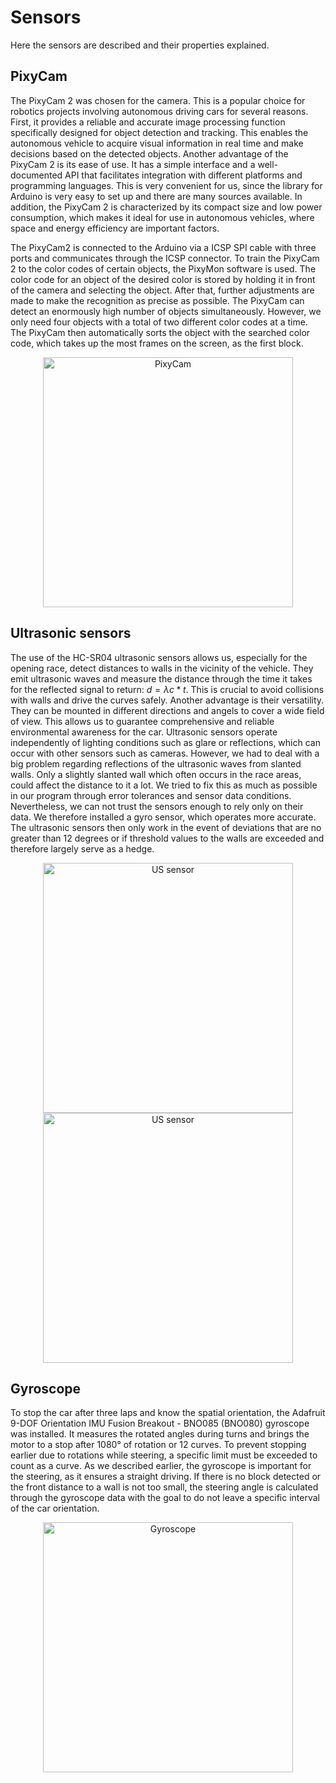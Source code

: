 # Sensors
Here the sensors are described and their properties explained.
## PixyCam
The PixyCam 2 was chosen for the camera. This is a popular choice for robotics projects involving autonomous driving cars for several reasons. First, it provides a reliable and accurate image processing function specifically designed for object detection and tracking. This enables the autonomous vehicle to acquire visual information in real time and make decisions based on the detected objects.
Another advantage of the PixyCam 2 is its ease of use. It has a simple interface and a well-documented API that facilitates integration with different platforms and programming languages. This is very convenient for us, since the library for Arduino is very easy to set up and there are many sources available. In addition, the PixyCam 2 is characterized by its compact size and low power consumption, which makes it ideal for use in autonomous vehicles, where space and energy efficiency are important factors.

The PixyCam2 is connected to the Arduino via a ICSP SPI cable with three ports and communicates through the ICSP connector. To train the PixyCam 2 to the color codes of certain objects, the PixyMon software is used. The color code for an object of the desired color is stored by holding it in front of the camera and selecting the object. After that, further adjustments are made to make the recognition as precise as possible. The PixyCam can detect an enormously high number of objects simultaneously. However, we only need four objects with a total of two different color codes at a time. The PixyCam then automatically sorts the object with the searched color code, which takes up the most frames on the screen, as the first block.


<p align="center">
  <img src="https://github.com/SchroedingersBit/PfortGT-WRO/assets/109133963/eb3a5cff-a5a3-4a08-8798-f2fcd5b6ecfd" alt="PixyCam" width="400" />
</p>

## Ultrasonic sensors
The use of the HC-SR04 ultrasonic sensors allows us, especially for the opening race, detect distances to walls in the vicinity of the vehicle. They emit ultrasonic waves and measure the distance through the time it takes for the reflected signal to return: $d=\lambda c *t$.  This is crucial to avoid collisions with walls and drive the curves safely. Another advantage is their versatility. They can be mounted in different directions and angels to cover a wide field of view. This allows us to guarantee comprehensive and reliable environmental awareness for the car. Ultrasonic sensors operate independently of lighting conditions such as glare or reflections, which can occur with other sensors such as cameras. However, we had to deal with a big problem regarding reflections of the ultrasonic waves from slanted walls. Only a slightly slanted wall which often occurs in the race areas, could affect the distance to it a lot. We tried to fix this as much as possible in our program through error tolerances and sensor data conditions. Nevertheless, we can not trust the sensors enough to rely only on their data. We therefore installed a gyro sensor, which operates more accurate. The ultrasonic sensors then only work in the event of deviations that are no greater than 12 degrees or if threshold values to the walls are exceeded and therefore largely serve as a hedge.

<p align="center">
  <img src="https://github.com/SchroedingersBit/PfortGT-WRO/assets/109133963/676ffe3f-2a61-47e1-96a9-5eed88ad20de" alt="US sensor" width="400" />
   <img src="https://github.com/SchroedingersBit/PfortGT-WRO/assets/109133963/181f1490-14f6-43e2-95a2-e8d1b493da5a" alt="US sensor" width="400" />
</p>

## Gyroscope
To stop the car after three laps and know the spatial orientation, the Adafruit 9-DOF Orientation IMU Fusion Breakout - BNO085 (BNO080) gyroscope was installed. It measures the rotated angles during turns and brings the motor to a stop after 1080° of rotation or 12 curves. To prevent stopping earlier due to rotations while steering, a specific limit must be exceeded to count as a curve. As we described earlier, the gyroscope is important for the steering, as it ensures a straight driving. If there is no block detected or the front distance to a wall is not too small, the steering angle is calculated through the gyroscope data with the goal to do not leave a specific  interval of the car orientation.

<p align="center">
  <img src="https://github.com/SchroedingersBit/PfortGT-WRO/assets/109133963/86dd095a-c874-4c95-8dc8-72763162c80c" alt="Gyroscope" width="400" />
</p>


